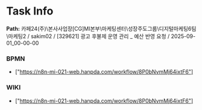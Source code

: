 # Task Info

**Path:** 카페24(주)\본사사업장\[CG]MI본부\마케팅센터\성장주도그룹\디지털마케팅6팀\마케팅2 / sakim02 / [329621] 광고 후불제 운영 관리 _ 예산 반영 요청 / 2025-09-01_00-00-00

### BPMN
- ["https://n8n-mi-021-web.hanpda.com/workflow/8P0bNvmMj64ixtF6"]

### WIKI
- ["https://n8n-mi-021-web.hanpda.com/workflow/8P0bNvmMj64ixtF6"]

